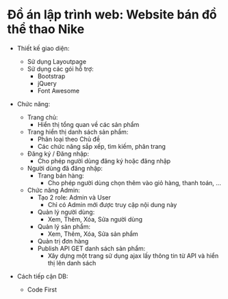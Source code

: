 # Đồ án lập trình web: Website bán đồ thể thao Nike
- Thiết kế giao diện:
  - Sử dụng Layoutpage
  - Sử dụng các gói hỗ trợ:
    - Bootstrap
    - jQuery
    - Font Awesome

- Chức năng:
  - Trang chủ:
    - Hiển thị tổng quan về các sản phẩm
  - Trang hiển thị danh sách sản phẩm:
    - Phân loại theo Chủ đề
    - Các chức năng sắp xếp, tìm kiếm, phân trang
  - Đăng ký / Đăng nhập:
    - Cho phép người dùng đăng ký hoặc đăng nhập
  - Người dùng đã đăng nhập:
    - Trang bán hàng:
      - Cho phép người dùng chọn thêm vào giỏ hàng, thanh toán, ...
  - Chức năng Admin:
    - Tạo 2 role: Admin và User
      - Chỉ có Admin mới được truy cập nội dung này
    - Quản lý người dùng:
      - Xem, Thêm, Xóa, Sửa người dùng
    - Quản lý sản phẩm:
      - Xem, Thêm, Xóa, Sửa sản phẩm
    - Quản trị đơn hàng
    - Publish API GET danh sách sản phẩm:
      - Xây dựng một trang sử dụng ajax lấy thông tin từ API và hiển thị lên danh sách

- Cách tiếp cận DB:
  - Code First

